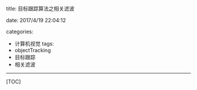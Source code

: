 title: 目标跟踪算法之相关滤波

date: 2017/4/19 22:04:12

categories:
- 计算机视觉
tags:
- objectTracking
- 目标跟踪
- 相关滤波
---
[TOC]


